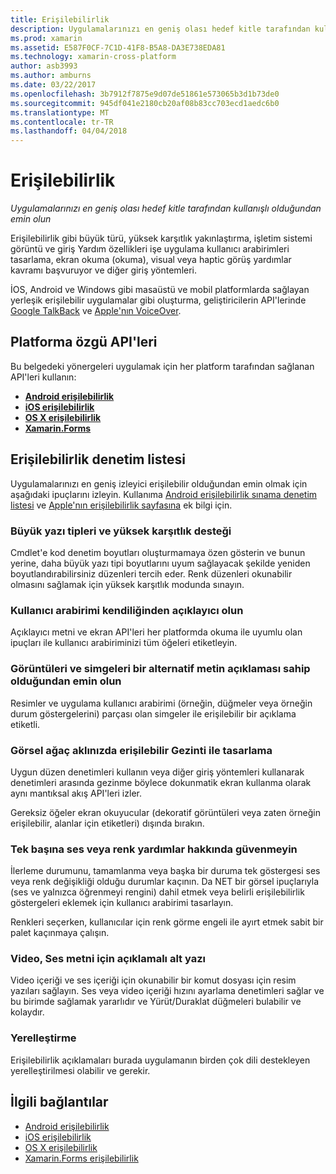```yaml
---
title: Erişilebilirlik
description: Uygulamalarınızı en geniş olası hedef kitle tarafından kullanışlı olduğundan emin olun
ms.prod: xamarin
ms.assetid: E587F0CF-7C1D-41F8-B5A8-DA3E738EDA81
ms.technology: xamarin-cross-platform
author: asb3993
ms.author: amburns
ms.date: 03/22/2017
ms.openlocfilehash: 3b7912f7875e9d07de51861e573065b3d1b73de0
ms.sourcegitcommit: 945df041e2180cb20af08b83cc703ecd1aedc6b0
ms.translationtype: MT
ms.contentlocale: tr-TR
ms.lasthandoff: 04/04/2018
---
```

# <a name="accessibility"></a>Erişilebilirlik

_Uygulamalarınızı en geniş olası hedef kitle tarafından kullanışlı olduğundan emin olun_

Erişilebilirlik gibi büyük türü, yüksek karşıtlık yakınlaştırma, işletim sistemi görüntü ve giriş Yardım özellikleri işe uygulama kullanıcı arabirimleri tasarlama, ekran okuma (okuma), visual veya haptic görüş yardımlar kavramı başvuruyor ve diğer giriş yöntemleri.

İOS, Android ve Windows gibi masaüstü ve mobil platformlarda sağlayan yerleşik erişilebilir uygulamalar gibi oluşturma, geliştiricilerin API'lerinde [Google TalkBack](https://play.google.com/store/apps/details?id=com.google.android.marvin.talkback) ve [Apple'nın VoiceOver](http://www.apple.com/accessibility/ios/voiceover/).

## <a name="platform-specific-apis"></a>Platforma özgü API'leri

Bu belgedeki yönergeleri uygulamak için her platform tarafından sağlanan API'leri kullanın:

- [**Android erişilebilirlik**](~/android/app-fundamentals/accessibility.md)
- [**iOS erişilebilirlik**](~/ios/app-fundamentals/accessibility.md)
- [**OS X erişilebilirlik**](~/mac/app-fundamentals/accessibility.md)
- [**Xamarin.Forms**](~/xamarin-forms/app-fundamentals/accessibility/index.md)

<a name="checklist" />

## <a name="accessibility-checklist"></a>Erişilebilirlik denetim listesi

Uygulamalarınızı en geniş izleyici erişilebilir olduğundan emin olmak için aşağıdaki ipuçlarını izleyin. Kullanıma [Android erişilebilirlik sınama denetim listesi](http://developer.android.com/training/accessibility/testing.html) ve [Apple'nın erişilebilirlik sayfasına](http://www.apple.com/accessibility/) ek bilgi için.

### <a name="support-large-fonts-and-high-contrast"></a>Büyük yazı tipleri ve yüksek karşıtlık desteği

Cmdlet'e kod denetim boyutları oluşturmamaya özen gösterin ve bunun yerine, daha büyük yazı tipi boyutlarını uyum sağlayacak şekilde yeniden boyutlandırabilirsiniz düzenleri tercih eder.
Renk düzenleri okunabilir olmasını sağlamak için yüksek karşıtlık modunda sınayın.

### <a name="make-the-user-interface-self-describing"></a>Kullanıcı arabirimi kendiliğinden açıklayıcı olun

Açıklayıcı metni ve ekran API'leri her platformda okuma ile uyumlu olan ipuçları ile kullanıcı arabiriminizi tüm öğeleri etiketleyin.

### <a name="ensure-that-images-and-icons-have-an-alternate-text-description"></a>Görüntüleri ve simgeleri bir alternatif metin açıklaması sahip olduğundan emin olun

Resimler ve uygulama kullanıcı arabirimi (örneğin, düğmeler veya örneğin durum göstergelerini) parçası olan simgeler ile erişilebilir bir açıklama etiketli.

### <a name="design-the-visual-tree-with-accessible-navigation-in-mind"></a>Görsel ağaç aklınızda erişilebilir Gezinti ile tasarlama

Uygun düzen denetimleri kullanın veya diğer giriş yöntemleri kullanarak denetimleri arasında gezinme böylece dokunmatik ekran kullanma olarak aynı mantıksal akış API'leri izler.

Gereksiz öğeler ekran okuyucular (dekoratif görüntüleri veya zaten örneğin erişilebilir, alanlar için etiketleri) dışında bırakın.

### <a name="dont-rely-on-audio-or-color-cues-alone"></a>Tek başına ses veya renk yardımlar hakkında güvenmeyin

İlerleme durumunu, tamamlanma veya başka bir duruma tek göstergesi ses veya renk değişikliği olduğu durumlar kaçının. Da NET bir görsel ipuçlarıyla (ses ve yalnızca öğrenmeyi rengini) dahil etmek veya belirli erişilebilirlik göstergeleri eklemek için kullanıcı arabirimi tasarlayın.

Renkleri seçerken, kullanıcılar için renk görme engeli ile ayırt etmek sabit bir palet kaçınmaya çalışın.

### <a name="captioning-for-video-text-for-audio"></a>Video, Ses metni için açıklamalı alt yazı

Video içeriği ve ses içeriği için okunabilir bir komut dosyası için resim yazıları sağlayın. Ses veya video içeriği hızını ayarlama denetimleri sağlar ve bu birimde sağlamak yararlıdır ve Yürüt/Duraklat düğmeleri bulabilir ve kolaydır.

### <a name="localize"></a>Yerelleştirme

Erişilebilirlik açıklamaları burada uygulamanın birden çok dili destekleyen yerelleştirilmesi olabilir ve gerekir.



## <a name="related-links"></a>İlgili bağlantılar

- [Android erişilebilirlik](~/android/app-fundamentals/accessibility.md)
- [iOS erişilebilirlik](~/ios/app-fundamentals/accessibility.md)
- [OS X erişilebilirlik](~/mac/app-fundamentals/accessibility.md)
- [Xamarin.Forms erişilebilirlik](~/xamarin-forms/app-fundamentals/accessibility/index.md)
